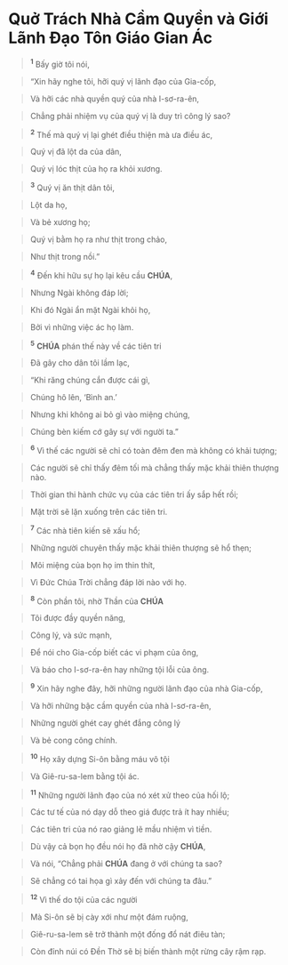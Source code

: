 # Quở Trách Nhà Cầm Quyền và Giới Lãnh Đạo Tôn Giáo Gian Ác

> <sup><b>1</b></sup> Bấy giờ tôi nói,
>


> “Xin hãy nghe tôi, hỡi quý vị lãnh đạo của Gia-cốp,
>


> Và hỡi các nhà quyền quý của nhà I-sơ-ra-ên,
>


> Chẳng phải nhiệm vụ của quý vị là duy trì công lý sao?
>


> <sup><b>2</b></sup> Thế mà quý vị lại ghét điều thiện mà ưa điều ác,
>


> Quý vị đã lột da của dân,
>


> Quý vị lóc thịt của họ ra khỏi xương.
>


> <sup><b>3</b></sup> Quý vị ăn thịt dân tôi,
>


> Lột da họ,
>


> Và bẻ xương họ;
>


> Quý vị bằm họ ra như thịt trong chảo,
>


> Như thịt trong nồi.”
>


> <sup><b>4</b></sup> Đến khi hữu sự họ lại kêu cầu **CHÚA**,
>


> Nhưng Ngài không đáp lời;
>


> Khi đó Ngài ẩn mặt Ngài khỏi họ,
>


> Bởi vì những việc ác họ làm.
>


> <sup><b>5</b></sup> **CHÚA** phán thế này về các tiên tri
>


> Đã gây cho dân tôi lầm lạc,
>


> “Khi răng chúng cắn được cái gì,
>


> Chúng hô lên, ‘Bình an.’
>


> Nhưng khi không ai bỏ gì vào miệng chúng,
>


> Chúng bèn kiếm cớ gây sự với người ta.”
>


> <sup><b>6</b></sup> Vì thế các người sẽ chỉ có toàn đêm đen mà không có khải tượng;
>


> Các người sẽ chỉ thấy đêm tối mà chẳng thấy mặc khải thiên thượng nào.
>


> Thời gian thi hành chức vụ của các tiên tri ấy sắp hết rồi;
>


> Mặt trời sẽ lặn xuống trên các tiên tri.
>


> <sup><b>7</b></sup> Các nhà tiên kiến sẽ xấu hổ;
>


> Những người chuyên thấy mặc khải thiên thượng sẽ hổ thẹn;
>


> Môi miệng của bọn họ im thin thít,
>


> Vì Đức Chúa Trời chẳng đáp lời nào với họ.
>


> <sup><b>8</b></sup> Còn phần tôi, nhờ Thần của **CHÚA**
>


> Tôi được đầy quyền năng,
>


> Công lý, và sức mạnh,
>


> Để nói cho Gia-cốp biết các vi phạm của ông,
>


> Và báo cho I-sơ-ra-ên hay những tội lỗi của ông.
>


> <sup><b>9</b></sup> Xin hãy nghe đây, hỡi những người lãnh đạo của nhà Gia-cốp,
>


> Và hỡi những bậc cầm quyền của nhà I-sơ-ra-ên,
>


> Những người ghét cay ghét đắng công lý
>


> Và bẻ cong công chính.
>


> <sup><b>10</b></sup> Họ xây dựng Si-ôn bằng máu vô tội
>


> Và Giê-ru-sa-lem bằng tội ác.
>


> <sup><b>11</b></sup> Những người lãnh đạo của nó xét xử theo của hối lộ;
>


> Các tư tế của nó dạy dỗ theo giá được trả ít hay nhiều;
>


> Các tiên tri của nó rao giảng lẽ mầu nhiệm vì tiền.
>


> Dù vậy cả bọn họ đều nói họ đã nhờ cậy **CHÚA**,
>


> Và nói, “Chẳng phải **CHÚA** đang ở với chúng ta sao?
>


> Sẽ chẳng có tai họa gì xảy đến với chúng ta đâu.”
>


> <sup><b>12</b></sup> Vì thế do tội của các người
>


> Mà Si-ôn sẽ bị cày xới như một đám ruộng,
>


> Giê-ru-sa-lem sẽ trở thành một đống đổ nát điêu tàn;
>


> Còn đỉnh núi có Đền Thờ sẽ bị biến thành một rừng cây rậm rạp.
>